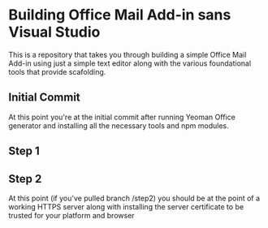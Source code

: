# Building Office Mail Add-in sans Visual Studio
This is a repository that takes you through building a simple Office Mail Add-in using just a simple text editor
along with the various foundational tools that provide scafolding.

## Initial Commit
At this point you're at the initial commit after running Yeoman Office generator and installing
all the necessary tools and npm modules.


## Step 1



## Step 2

At this point (if you've pulled branch /step2) you should be at the point of a working HTTPS server along with
installing the server certificate to be trusted for your platform and browser

